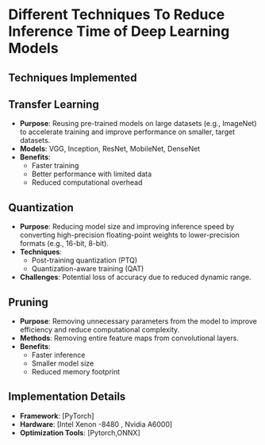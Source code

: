 # Different Techniques To Reduce Inference Time of Deep Learning Models

## Techniques Implemented

## Transfer Learning

- **Purpose**: Reusing pre-trained models on large datasets (e.g., ImageNet) to accelerate training and improve performance on smaller, target datasets.
- **Models**: VGG, Inception, ResNet, MobileNet, DenseNet
- **Benefits**: 
  - Faster training
  - Better performance with limited data
  - Reduced computational overhead

## Quantization

- **Purpose**: Reducing model size and improving inference speed by converting high-precision floating-point weights to lower-precision formats (e.g., 16-bit, 8-bit).
- **Techniques**: 
  - Post-training quantization (PTQ)
  - Quantization-aware training (QAT)
- **Challenges**: Potential loss of accuracy due to reduced dynamic range.

## Pruning

- **Purpose**: Removing unnecessary parameters from the model to improve efficiency and reduce computational complexity.
- **Methods**: Removing entire feature maps from convolutional layers.
- **Benefits**: 
  - Faster inference
  - Smaller model size
  - Reduced memory footprint

## Implementation Details

- **Framework**: [PyTorch]
- **Hardware**: [Intel Xenon -8480 , Nvidia A6000]
- **Optimization Tools**: [Pytorch,ONNX]
